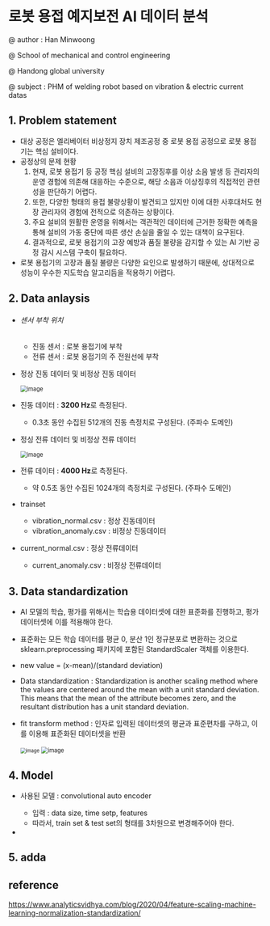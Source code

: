 # 로봇 용접 예지보전 AI 데이터 분석

@ author : Han Minwoong

@ School of mechanical and control engineering

@ Handong global university

@ subject : PHM of welding robot based on vibration & electric current datas



## 1. Problem statement

* 대상 공정은 엘리베이터 비상정지 장치 제조공정 중 로봇 용접 공정으로 로봇 용접기는 핵심 설비이다.
* 공정상의 문제 현황
  1) 현재, 로봇 용접기 등 공정 핵심 설비의 고장징후를 이상 소음 발생 등 관리자의 운영 경험에 의존해 대응하는 수준으로, 해당 소음과 이상징후의 직접적인 관련성을 판단하기 어렵다.
  2) 또한, 다양한 형태의 용접 불량상황이 발견되고 있지만 이에 대한 사후대처도 현장 관리자의 경험에 전적으로 의존하는 상황이다.
  3) 주요 설비의 원활한 운영을 위해서는 객관적인 데이터에 근거한 정확한 예측을 통해 설비의 가동 중단에 따른 생산 손실을 줄일 수 있는 대책이 요구된다.
  4) 결과적으로, 로봇 용접기의 고장 예방과 품질 불량을 감지할 수 있는 AI 기반 공정 감시 시스템 구축이 필요하다.
* 로봇 용접기의 고장과 품질 불량은 다양한 요인으로 발생하기 때문에, 상대적으로 성능이 우수한 지도학습 알고리듬을 적용하기 어렵다.



## 2. Data anlaysis

* ###### 센서 부착 위치

  * 진동 센서 : 로봇 용접기에 부착
  * 전류 센서 : 로봇 용접기의 주 전원선에 부착

* 정상 진동 데이터 및 비정상 진동 데이터

  <img src="https://github.com/HanMinung/NumericalProgramming/assets/99113269/e24cba25-37ba-4e2c-8fe1-5036dcff1526" alt="image" style="zoom: 80%;" />

* 진동 데이터 : **3200 Hz**로 측정된다.

  * 0.3초 동안 수집된 512개의 진동 측정치로 구성된다. (주파수 도메인)

* 정싱 전류 데이터 및 비정상 전류 데이터

  <img src="https://github.com/HanMinung/NumericalProgramming/assets/99113269/f5d0341a-f895-4aa4-ad7b-5f333a747313" alt="image" style="zoom:80%;" />

* 전류 데이터 : **4000 Hz**로 측정된다.

  * 약 0.5초 동안 수집된 1024개의 측정치로 구성된다. (주파수 도메인)

* trainset

  * vibration_normal.csv : 정상 진동데이터
  * vibration_anomaly.csv : 비정상 진동데이터

* current_normal.csv : 정상 전류데이터

  * current_anomaly.csv : 비정상 전류데이터

  

## 3.  Data standardization

* AI 모델의 학습, 평가를 위해서는 학습용 데이터셋에 대한 표준화를 진행하고, 평가데이터셋에 이를 적용해야 한다.

* 표준화는 모든 학습 데이터를 평균 0, 분산 1인 정규분포로 변환하는 것으로 sklearn.preprocessing 패키지에 포함된 StandardScaler 객체를 이용한다.

* new value = (x-mean)/(standard deviation)

* Data standardization : Standardization is another scaling method where the values are centered around the mean with a unit standard deviation. This means that the mean of the attribute becomes zero, and the resultant distribution has a unit standard deviation.

* fit transform method : 인자로 입력된 데이터셋의 평균과 표준편차를 구하고, 이를 이용해 표준화된 데이터셋을 반환

  <img src="https://github.com/HanMinung/DLIP/assets/99113269/3efb615b-a457-46bb-aaf2-73a9bcfde052" alt="image" style="zoom:67%;" />

  <img src="https://github.com/HanMinung/DLIP/assets/99113269/2115b008-bf2e-4658-8e27-375c3fed095c" alt="image" style="zoom: 80%;" />

  

  



## 4. Model 

* 사용된 모델 : convolutional auto encoder
  * 입력 : data size, time setp, features
  * 따라서, train set & test set의 형태를 3차원으로 변경해주어야 한다. 



* 



## 5. adda







## reference

https://www.analyticsvidhya.com/blog/2020/04/feature-scaling-machine-learning-normalization-standardization/



